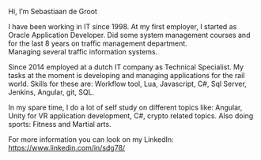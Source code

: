 Hi, I’m Sebastiaan de Groot

I have been working in IT since 1998.
At my first employer, I started as Oracle Application Developer. 
Did some system management courses and for the last 8 years on traffic management department.  
Managing several traffic information systems.

Since 2014 employed at a dutch IT company as Technical Specialist.
My tasks at the moment is developing and managing applications for the rail world.
Skills for these are: Workflow tool, Lua, Javascript, C#, Sql Server, Jenkins, Angular, git, SQL.

In my spare time, I do a lot of self study on different topics like: Angular, Unity for VR application development, C#, crypto related topics. 
Also doing sports: Fitness and Martial arts.

For more information you can look on my LinkedIn: https://www.linkedin.com/in/sdg78/

<!---
SdgSoft/SdgSoft is a ✨ special ✨ repository because its `README.md` (this file) appears on your GitHub profile.
You can click the Preview link to take a look at your changes.
--->
